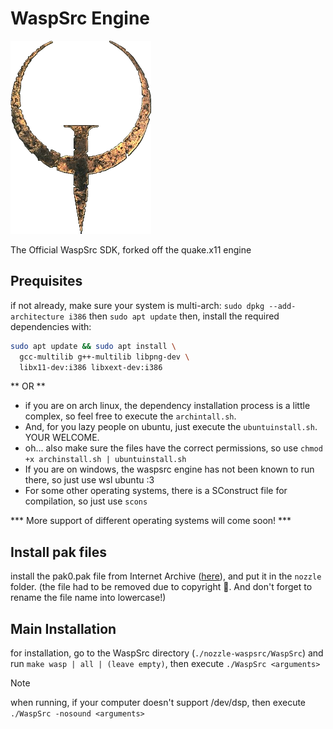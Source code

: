 # WaspSrc Engine

<img src="https://github.com/Nozzle-Software/nozzle-waspsrc/blob/master/res/quake-logo.png?raw=true" alt="Alt Text" width="224.5" height="309">

The Official WaspSrc SDK, forked off the quake.x11 engine

## Prequisites
if not already, make sure your system is multi-arch: `sudo dpkg --add-architecture i386` then `sudo apt update`
then, install the required dependencies with:
```bash
sudo apt update && sudo apt install \
  gcc-multilib g++-multilib libpng-dev \
  libx11-dev:i386 libxext-dev:i386
```

** OR **

* if you are on arch linux, the dependency installation process is a little complex, so feel free to execute the `archintall.sh`.
* And, for you lazy people on ubuntu, just execute the `ubuntuinstall.sh`. YOUR WELCOME.
* oh... also make sure the files have the correct permissions, so use `chmod +x archinstall.sh | ubuntuinstall.sh`
* If you are on windows, the waspsrc engine has not been known to run there, so just use wsl ubuntu :3
* For some other operating systems, there is a SConstruct file for compilation, so just use `scons`

*** More support of different operating systems will come soon! ***

## Install pak files
install the pak0.pak file from Internet Archive ([here](https://archive.org/download/quake-shareware-pak/PAK0.PAK)), and put it in the `nozzle` folder. (the file had to be removed due to copyright 💾. And don't forget to rename the file name into lowercase!)

## Main Installation
for installation, go to the WaspSrc directory (`./nozzle-waspsrc/WaspSrc`) and run `make wasp | all | (leave empty)`, then execute `./WaspSrc <arguments>`

> [!NOTE]
> when running, if your computer doesn't support /dev/dsp, then execute `./WaspSrc -nosound <arguments>`
